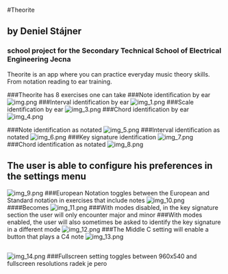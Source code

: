 #Theorite
## by Deniel Stájner
### school project for the Secondary Technical School of Electrical Engineering Jecna

Theorite is an app where you can practice everyday music theory skills.
From notation reading to ear training.

###Theorite has 8 exercises one can take
###Note identification by ear
![img.png](img.png)
###Interval identification by ear
![img_1.png](img_1.png)
###Scale identification by ear
![img_3.png](img_3.png)
###Chord identification by ear
![img_4.png](img_4.png)

###Note identification as notated
![img_5.png](img_5.png)
###Interval identification as notated
![img_6.png](img_6.png)
###Key signature identification
![img_7.png](img_7.png)
###Chord identification as notated
![img_8.png](img_8.png)

## The user is able to configure his preferences in the settings menu
![img_9.png](img_9.png)
###European Notation toggles between the European and Standard notation in exercises that include notes
![img_10.png](img_10.png)
####Becomes
![img_11.png](img_11.png)
###With modes disabled, in the key signature section the user will only encounter major and minor
###With modes enabled, the user will also sometimes be asked to identify the key signature in a different mode
![img_12.png](img_12.png)
###The Middle C setting will enable a button that plays a C4 note
![img_13.png](img_13.png)

##

![img_14.png](img_14.png)
###Fullscreen setting toggles between 960x540 and fullscreen resolutions
radek je pero